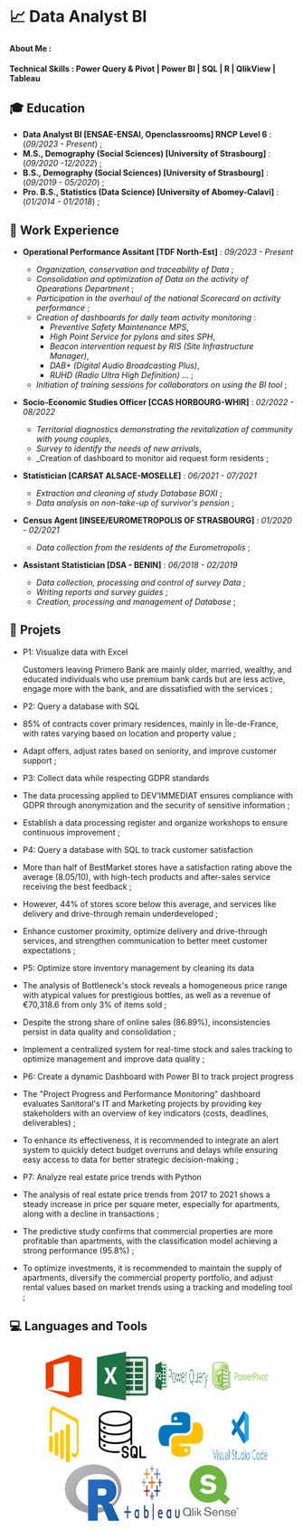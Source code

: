 # 📈 Data Analyst BI

#### About Me : 

#### Technical Skills : Power Query & Pivot | Power BI | SQL | R | QlikView | Tableau 

## 🎓 Education
- **Data Analyst BI [ENSAE-ENSAI, Openclassrooms] RNCP Level 6** : (_09/2023 - Present_) ;   
- **M.S., Demography (Social Sciences) [University of Strasbourg]** : (_09/2020 -12/2022_) ;    
- **B.S., Demography (Social Sciences) [University of Strasbourg]** : (_09/2019 - 05/2020_) ;    
- **Pro. B.S., Statistics (Data Science) [University of Abomey-Calavi]** : (_01/2014 - 01/2018_) ;    

## 💼 Work Experience
- **Operational Performance Assitant [TDF North-Est]** : _09/2023 - Present_
  -   _Organization, conservation and traceability of Data_ ;
  -   _Consolidation and optimization of Data on the activity of Opearations Department_ ;
  -   _Participation in the overhaul of the national Scorecard on activity performance_ ;
  -   _Creation of dashboards for daily team activity monitoring_ :
      -   _Preventive Safety Maintenance MPS_,  
      -   _High Point Service for pylons and sites SPH_,
      -   _Beacon intervention request by RIS (Site Infrastructure Manager)_,
      -   _DAB+ (Digital Audio Broadcasting Plus)_,
      -   _RUHD (Radio Ultra High Definition)_ ... ;  
  -   _Initiation of training sessions for collaborators on using the BI tool_ ; 
    
- **Socio-Economic Studies Officer [CCAS HORBOURG-WHIR]** : _02/2022 - 08/2022_
  -   _Territorial diagnostics demonstrating the revitalization of community with young couples_,
  -   _Survey to identify the needs of new arrivals_,
  -   _Creation of dashboard to monitor aid request form residents ;  
    
- **Statistician [CARSAT ALSACE-MOSELLE]** : _06/2021 - 07/2021_
  -   _Extraction and cleaning of study Database BOXI_ ;  
  -   _Data analysis on non-take-up of survivor's pension_ ;  
    
- **Census Agent [INSEE/EUROMETROPOLIS OF STRASBOURG]** : _01/2020 - 02/2021_
  -   _Data collection from the residents of the Eurometropolis_ ;  
    
- **Assistant Statistician [DSA - BENIN]** : _06/2018 - 02/2019_
  -   _Data collection, processing and control of survey Data_ ;  
  -   _Writing reports and survey guides_ ;  
  -   _Creation, processing and management of Database_ ;  
    

## 🚀 Projets 
-  P1: Visualize data with Excel

    Customers leaving Primero Bank are mainly older, married, wealthy, and educated individuals who use premium bank cards but are less active, engage more with the bank, and are dissatisfied with the services ; 

-  P2: Query a database with SQL

  -  85% of contracts cover primary residences, mainly in Île-de-France, with rates varying based on location and property value ; 
  -  Adapt offers, adjust rates based on seniority, and improve customer support ;

-  P3: Collect data while respecting GDPR standards

  -  The data processing applied to DEV’IMMEDIAT ensures compliance with GDPR through anonymization and the security of sensitive information ;  
  -  Establish a data processing register and organize workshops to ensure continuous improvement ;  

-  P4: Query a database with SQL to track customer satisfaction

  -  More than half of BestMarket stores have a satisfaction rating above the average (8.05/10), with high-tech products and after-sales service receiving the best feedback ;
  -  However, 44% of stores score below this average, and services like delivery and drive-through remain underdeveloped ;
  -  Enhance customer proximity, optimize delivery and drive-through services, and strengthen communication to better meet customer expectations ;  

-  P5: Optimize store inventory management by cleaning its data

  -  The analysis of Bottleneck's stock reveals a homogeneous price range with atypical values for prestigious bottles, as well as a revenue of €70,318.6 from only 3% of items sold ;
  -  Despite the strong share of online sales (86.89%), inconsistencies persist in data quality and consolidation ;
  -  Implement a centralized system for real-time stock and sales tracking to optimize management and improve data quality ;  

-  P6: Create a dynamic Dashboard with Power BI to track project progress
  -  The "Project Progress and Performance Monitoring" dashboard evaluates Sanitoral's IT and Marketing projects by providing key stakeholders with an overview of key indicators (costs, deadlines, deliverables) ;  
  -  To enhance its effectiveness, it is recommended to integrate an alert system to quickly detect budget overruns and delays while ensuring easy access to data for better strategic decision-making ;  

-  P7: Analyze real estate price trends with Python
  -  The analysis of real estate price trends from 2017 to 2021 shows a steady increase in price per square meter, especially for apartments, along with a decline in transactions ;  
  -  The predictive study confirms that commercial properties are more profitable than apartments, with the classification model achieving a strong performance (95.8%) ;
  -  To optimize investments, it is recommended to maintain the supply of apartments, diversify the commercial property portfolio, and adjust rental values based on market trends using a tracking and modeling tool ;  

## 💻 Languages and Tools
<p align="center">
  <img src="Images/Icone_LogiLanga/1486565573-microsoft-office_81557.png" alt="Ms Office" width="100" height="100">
  <img src="Images/Icone_LogiLanga/Excel_2013_23480.png" alt="Excel" width="100" height="100">
  <img src="Images/Icone_LogiLanga/Query.png" alt="Excel-Power Query" width="100" height="100">
  <img src="Images/Icone_LogiLanga/power-pivot-2016-logo-spacer.png" alt="Excel-Power Pivot" width="100" height="100">
  <img src="Images/Icone_LogiLanga/Power-BI-Logo-2013.png" alt="Power BI" width="100" height="100">
  <img src="Images/Icone_LogiLanga/SQL.png" alt="SQL" width="100" height="100">
  <img src="Images/Icone_LogiLanga/python.png" alt="Python" width="100" height="100">
  <img src="Images/Icone_LogiLanga/png-clipart-visual-studio-code-full-logo-tech-companies-removebg-preview.png" alt="Vscode" width="100" height="100">
  <img src="Images/Icone_LogiLanga/r_project_official_logo_icon_170811.png" alt="R" width="100" height="100">
  <img src="Images/Icone_LogiLanga/Tableau-Emblem.png" alt="Tableau" width="100" height="100">
  <img src="Images/Icone_LogiLanga/Qlik-Sense-Logo1.png" alt="QlikSense" width="100" height="100">
</p>


